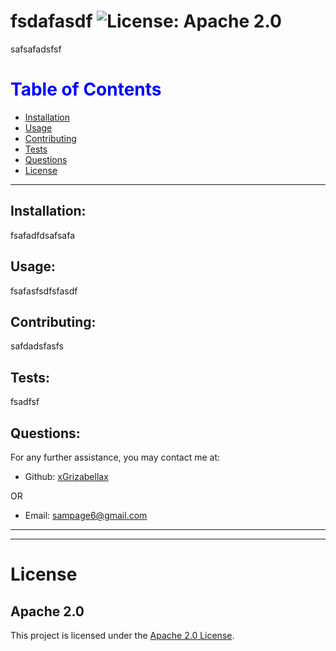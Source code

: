 # fsdafasdf ![License: Apache 2.0](<https://img.shields.io/badge/License-Apache_2.0-blue.svg>)

  safsafadsfsf

  # <span style="color:blue">Table of Contents</span>
  * [Installation](#installation)
  * [Usage](#usage)
  * [Contributing](#contributing)
  * [Tests](#tests)
  * [Questions](#questions)
  * [License](#license)

---

  ## Installation:
  fsafadfdsafsafa

  ## Usage:
  fsafasfsdfsfasdf

  ## Contributing:
  safdadsfasfs

  ## Tests:
  fsadfsf

  ## Questions:
  For any further assistance, you may contact me at:

  * Github: [xGrizabellax](<https://github.com/xGrizabellax>)

  OR

  * Email: sampage6@gmail.com

  ---
  ___

# License
  ## Apache 2.0
  This project is licensed under the [Apache 2.0 License](https://opensource.org/licenses/Apache-2.0).










